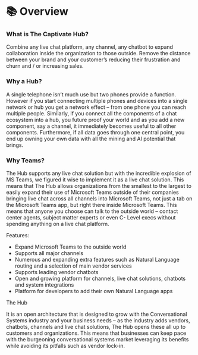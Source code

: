 # 📚 Overview

### What is The Captivate Hub?

Combine any live chat platform, any channel, any chatbot to expand collaboration inside the organization to those outside. Remove the distance between your brand and your customer’s reducing their frustration and churn and / or increasing sales.

### Why a Hub?

A single telephone isn’t much use but two phones provide a function.  However if you start connecting multiple phones and devices into a single network or hub you get a network effect – from one phone you can reach multiple people.  Similarly, if you connect all the components of a chat ecosystem into a hub, you future proof your world and as you add a new component, say a channel, it immediately becomes useful to all other components.  Furthermore, if all data goes through one central point, you end up owning your own data with all the mining and AI potential that brings.

### Why Teams?

The Hub supports any live chat solution but with the incredible explosion of MS Teams, we figured it wise to implement it as a live chat solution. This means that The Hub allows organizations from the smallest to the largest to easily expand their use of Microsoft Teams outside of their companies bringing live chat across all channels into Microsoft Teams, not just a tab on the Microsoft Teams app, but right there inside Microsoft Teams. This means that anyone you choose can talk to the outside world – contact center agents, subject matter experts or even C- Level execs without spending anything on a live chat platform.

Features:

* Expand Microsoft Teams to the outside world
* Supports all major channels
* Numerous and expanding extra features such as Natural Language routing and a selection of main vendor services
* Supports leading vendor chatbots
* Open and growing platform for channels, live chat solutions, chatbots and system integrations
* Platform for developers to add their own Natural Language apps

The Hub

It is an open architecture that is designed to grow with the Conversational Systems industry and your business needs – as the industry adds vendors, chatbots, channels and live chat solutions, The Hub opens these all up to customers and organizations. This means that businesses can keep pace with the burgeoning conversational systems market leveraging its benefits while avoiding its pitfalls such as vendor lock-in.
